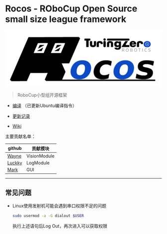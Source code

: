 # Rocos - **RO**bo**C**up **O**pen **S**ource small size league framework

![Rocos](doc/img/rocos.png)

> RoboCup小型组开源框架

* [编译](https://rocos.readthedocs.io/zh_CN/latest/posts/1_rocos_basic/1_0.html) （已更新Ubuntu编译指令）

* [更新记录](https://rocos.readthedocs.io/zh_CN/latest/posts/z/CHANGELOG.html)

* [Wiki](https://rocos.readthedocs.io/zh-cn/latest)

主要贡献名单：

| github                                 | 贡献模块     |
| -------------------------------------- | ------------ |
| [Wayne](https://github.com/zijinoier)  | VisionModule |
| [Luckky](https://github.com/guodashun) | LogModule    |
| [Mark](https://github.com/ZJUMark)     | GUI          |

-----
## 常见问题
* Linux使用发射机可能会遇到串口权限不足的问题

  ```bash
  sudo usermod -a -G dialout $USER
  ```

  执行上述语句后Log Out，再次进入可以获取权限

